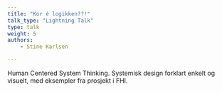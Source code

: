 ```yaml
---
title: "Kor é logikken??!"
talk_type: "Lightning Talk"
type: talk
weight: 5
authors:
    - Stine Karlsen

---
```

Human Centered System Thinking. Systemisk design forklart enkelt og visuelt, med eksempler fra prosjekt i FHI. 
